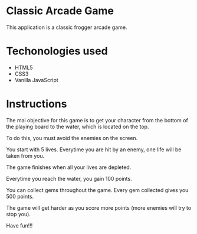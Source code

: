 # Classic Arcade Game

This application is a classic frogger arcade game.

# Techonologies used

- HTML5
- CSS3
- Vanilla JavaScript

# Instructions

The mai objective for this game is to get your character from the bottom of the playing board to the water, which is located on the top.

To do this, you must avoid the enemies on the screen.

You start with 5 lives. Everytime you are hit by an enemy, one life will be taken from you. 

The game finishes when all your lives are depleted.

Everytime you reach the water, you gain 100 points. 

You can collect gems throughout the game. Every gem collected gives you 500 points.

The game will get harder as you score more points (more enemies will try to stop you).

Have fun!!!

